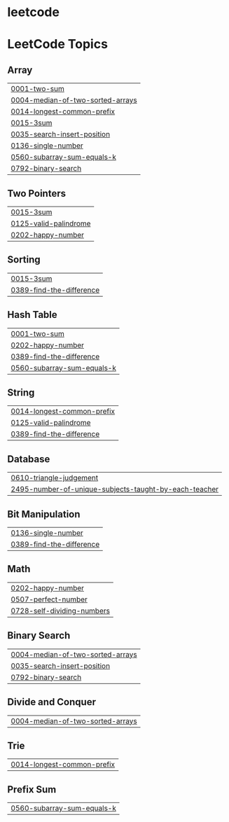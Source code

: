 # leetcode
<!---LeetCode Topics Start-->
# LeetCode Topics
## Array
|  |
| ------- |
| [0001-two-sum](https://github.com/Sugunachenamallu/leetcode/tree/master/0001-two-sum) |
| [0004-median-of-two-sorted-arrays](https://github.com/Sugunachenamallu/leetcode/tree/master/0004-median-of-two-sorted-arrays) |
| [0014-longest-common-prefix](https://github.com/Sugunachenamallu/leetcode/tree/master/0014-longest-common-prefix) |
| [0015-3sum](https://github.com/Sugunachenamallu/leetcode/tree/master/0015-3sum) |
| [0035-search-insert-position](https://github.com/Sugunachenamallu/leetcode/tree/master/0035-search-insert-position) |
| [0136-single-number](https://github.com/Sugunachenamallu/leetcode/tree/master/0136-single-number) |
| [0560-subarray-sum-equals-k](https://github.com/Sugunachenamallu/leetcode/tree/master/0560-subarray-sum-equals-k) |
| [0792-binary-search](https://github.com/Sugunachenamallu/leetcode/tree/master/0792-binary-search) |
## Two Pointers
|  |
| ------- |
| [0015-3sum](https://github.com/Sugunachenamallu/leetcode/tree/master/0015-3sum) |
| [0125-valid-palindrome](https://github.com/Sugunachenamallu/leetcode/tree/master/0125-valid-palindrome) |
| [0202-happy-number](https://github.com/Sugunachenamallu/leetcode/tree/master/0202-happy-number) |
## Sorting
|  |
| ------- |
| [0015-3sum](https://github.com/Sugunachenamallu/leetcode/tree/master/0015-3sum) |
| [0389-find-the-difference](https://github.com/Sugunachenamallu/leetcode/tree/master/0389-find-the-difference) |
## Hash Table
|  |
| ------- |
| [0001-two-sum](https://github.com/Sugunachenamallu/leetcode/tree/master/0001-two-sum) |
| [0202-happy-number](https://github.com/Sugunachenamallu/leetcode/tree/master/0202-happy-number) |
| [0389-find-the-difference](https://github.com/Sugunachenamallu/leetcode/tree/master/0389-find-the-difference) |
| [0560-subarray-sum-equals-k](https://github.com/Sugunachenamallu/leetcode/tree/master/0560-subarray-sum-equals-k) |
## String
|  |
| ------- |
| [0014-longest-common-prefix](https://github.com/Sugunachenamallu/leetcode/tree/master/0014-longest-common-prefix) |
| [0125-valid-palindrome](https://github.com/Sugunachenamallu/leetcode/tree/master/0125-valid-palindrome) |
| [0389-find-the-difference](https://github.com/Sugunachenamallu/leetcode/tree/master/0389-find-the-difference) |
## Database
|  |
| ------- |
| [0610-triangle-judgement](https://github.com/Sugunachenamallu/leetcode/tree/master/0610-triangle-judgement) |
| [2495-number-of-unique-subjects-taught-by-each-teacher](https://github.com/Sugunachenamallu/leetcode/tree/master/2495-number-of-unique-subjects-taught-by-each-teacher) |
## Bit Manipulation
|  |
| ------- |
| [0136-single-number](https://github.com/Sugunachenamallu/leetcode/tree/master/0136-single-number) |
| [0389-find-the-difference](https://github.com/Sugunachenamallu/leetcode/tree/master/0389-find-the-difference) |
## Math
|  |
| ------- |
| [0202-happy-number](https://github.com/Sugunachenamallu/leetcode/tree/master/0202-happy-number) |
| [0507-perfect-number](https://github.com/Sugunachenamallu/leetcode/tree/master/0507-perfect-number) |
| [0728-self-dividing-numbers](https://github.com/Sugunachenamallu/leetcode/tree/master/0728-self-dividing-numbers) |
## Binary Search
|  |
| ------- |
| [0004-median-of-two-sorted-arrays](https://github.com/Sugunachenamallu/leetcode/tree/master/0004-median-of-two-sorted-arrays) |
| [0035-search-insert-position](https://github.com/Sugunachenamallu/leetcode/tree/master/0035-search-insert-position) |
| [0792-binary-search](https://github.com/Sugunachenamallu/leetcode/tree/master/0792-binary-search) |
## Divide and Conquer
|  |
| ------- |
| [0004-median-of-two-sorted-arrays](https://github.com/Sugunachenamallu/leetcode/tree/master/0004-median-of-two-sorted-arrays) |
## Trie
|  |
| ------- |
| [0014-longest-common-prefix](https://github.com/Sugunachenamallu/leetcode/tree/master/0014-longest-common-prefix) |
## Prefix Sum
|  |
| ------- |
| [0560-subarray-sum-equals-k](https://github.com/Sugunachenamallu/leetcode/tree/master/0560-subarray-sum-equals-k) |
<!---LeetCode Topics End-->